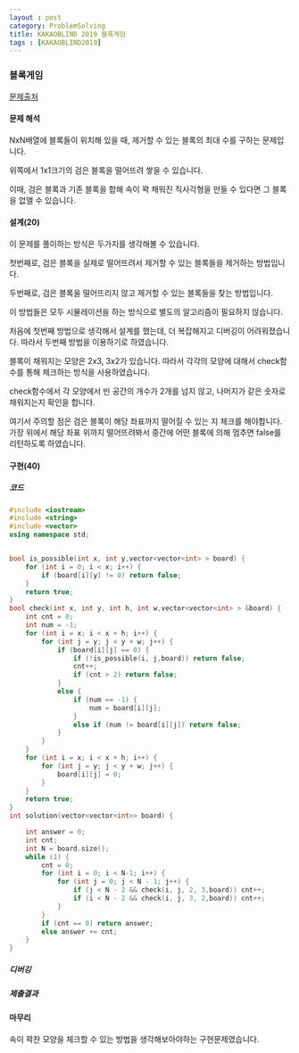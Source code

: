 ```yaml
---
layout : post
category: ProblemSolving
title: KAKAOBLIND 2019 블록게임
tags : [KAKAOBLIND2019]
---
```

### 블록게임

[문제출처](https://programmers.co.kr/learn/courses/30/lessons/42894)

#### 문제 해석
  
NxN배열에 블록들이 위치해 있을 때, 제거할 수 있는 블록의 최대 수를 구하는 문제입니다.

위쪽에서 1x1크기의 검은 블록을 떨어뜨려 쌓을 수 있습니다.

이때, 검은 블록과 기존 블록을 합해 속이 꽉 채워진 직사각형을 만들 수 있다면 그 블록을 없앨 수 있습니다.

#### 설계(20)

이 문제를 풀이하는 방식은 두가지를 생각해볼 수 있습니다.

첫번째로, 검은 블록을 실제로 떨어뜨려서 제거할 수 있는 블록들을 제거하는 방법입니다.

두번째로, 검은 블록을 떨어뜨리지 않고 제거할 수 있는 블록들을 찾는 방법입니다.

이 방법들은 모두 시뮬레이션을 하는 방식으로 별도의 알고리즘이 필요하지 않습니다.

처음에 첫번째 방법으로 생각해서 설계를 했는데, 더 복잡해지고 디버깅이 어려워졌습니다. 따라서 두번째 방법을 이용하기로 하였습니다.

블록이 채워지는 모양은 2x3, 3x2가 있습니다. 따라서 각각의 모양에 대해서 check함수를 통해 체크하는 방식을 사용하였습니다.

check함수에서 각 모양에서 빈 공간의 개수가 2개를 넘지 않고, 나머지가 같은 숫자로 채워지는지 확인을 합니다.

여기서 주의할 점은 검은 블록이 해당 좌표까지 떨어질 수 있는 지 체크를 해야합니다. 가장 위에서 해당 좌표 위까지 떨어뜨려봐서 중간에 어떤 블록에 의해 멈추면 false를 리턴하도록 하였습니다.

#### 구현(40)

##### 코드

```cpp
#include <iostream>
#include <string>
#include <vector>
using namespace std;


bool is_possible(int x, int y,vector<vector<int> > board) {
	for (int i = 0; i < x; i++) {
		if (board[i][y] != 0) return false;
	}
	return true;
}
bool check(int x, int y, int h, int w,vector<vector<int> > &board) {
	int cnt = 0;
	int num = -1;
	for (int i = x; i < x + h; i++) {
		for (int j = y; j < y + w; j++) {
			if (board[i][j] == 0) {
				if (!is_possible(i, j,board)) return false;
				cnt++;
				if (cnt > 2) return false;
			}
			else {
				if (num == -1) {
					num = board[i][j];
				}
				else if (num != board[i][j]) return false;
			}
		}
	}
	for (int i = x; i < x + h; i++) {
		for (int j = y; j < y + w; j++) {
			board[i][j] = 0;
		}
	}
	return true;
}
int solution(vector<vector<int>> board) {

	int answer = 0;
	int cnt;
	int N = board.size();
	while (1) {
		cnt = 0;
		for (int i = 0; i < N-1; i++) {
			for (int j = 0; j < N - 1; j++) {
				if (j < N - 2 && check(i, j, 2, 3,board)) cnt++;
				if (i < N - 2 && check(i, j, 3, 2,board)) cnt++;
			}
		}
		if (cnt == 0) return answer;
		else answer += cnt;
	}
}

```

##### 디버깅

##### 제출결과

#### 마무리

속이 꽉찬 모양을 체크할 수 있는 방법을 생각해보아야하는 구현문제였습니다.
